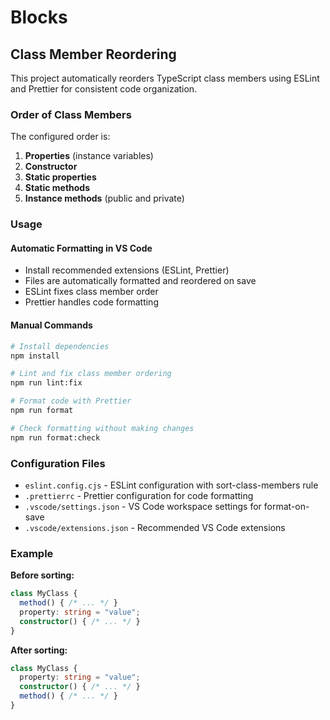 # Blocks

## Class Member Reordering

This project automatically reorders TypeScript class members using ESLint and Prettier for consistent code organization.

### Order of Class Members

The configured order is:
1. **Properties** (instance variables)
2. **Constructor**
3. **Static properties**
4. **Static methods**
5. **Instance methods** (public and private)

### Usage

#### Automatic Formatting in VS Code
- Install recommended extensions (ESLint, Prettier)
- Files are automatically formatted and reordered on save
- ESLint fixes class member order
- Prettier handles code formatting

#### Manual Commands

```bash
# Install dependencies
npm install

# Lint and fix class member ordering
npm run lint:fix

# Format code with Prettier
npm run format

# Check formatting without making changes
npm run format:check
```

### Configuration Files

- `eslint.config.cjs` - ESLint configuration with sort-class-members rule
- `.prettierrc` - Prettier configuration for code formatting
- `.vscode/settings.json` - VS Code workspace settings for format-on-save
- `.vscode/extensions.json` - Recommended VS Code extensions

### Example

**Before sorting:**
```typescript
class MyClass {
  method() { /* ... */ }
  property: string = "value";
  constructor() { /* ... */ }
}
```

**After sorting:**
```typescript
class MyClass {
  property: string = "value";
  constructor() { /* ... */ }
  method() { /* ... */ }
}
```